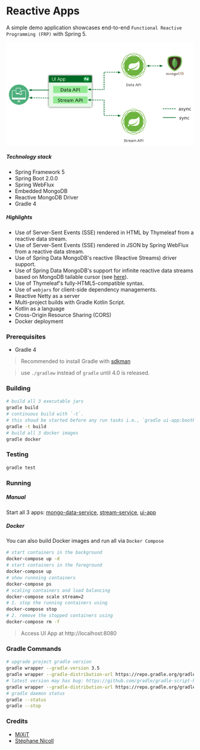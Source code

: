 Reactive Apps
=============
A simple demo application showcases end-to-end `Functional Reactive Programming (FRP)` with Spring 5.

![Reactive](./reactive-apps.png "Reactive App")

##### Technology stack
* Spring Framework 5
* Spring Boot 2.0.0
* Spring WebFlux
* Embedded MongoDB
* Reactive MongoDB Driver
* Gradle 4

##### Highlights
* Use of Server-Sent Events (SSE) rendered in HTML by Thymeleaf from a reactive data stream.
* Use of Server-Sent Events (SSE) rendered in JSON by Spring WebFlux from a reactive data stream. 
* Use of Spring Data MongoDB's reactive (Reactive Streams) driver support.
* Use of Spring Data MongoDB's support for infinite reactive data streams based on MongoDB tailable cursor (see [here](https://docs.mongodb.com/manual/core/tailable-cursors/)). 
* Use of Thymeleaf's fully-HTML5-compatible syntax.
* Use of `webjars` for client-side dependency managements.
* Reactive Netty as a server
* Multi-project builds with Gradle Kotlin Script. 
* Kotlin as a language
* Cross-Origin Resource Sharing (CORS)
* Docker deployment


### Prerequisites
* Gradle 4
> Recommended to install Gradle with [sdkman](http://sdkman.io)

> use `./gradlew` instead of `gradle` until 4.0 is released.

### Building
```bash
# build all 3 executable jars
gradle build
# continuous build with `-t`. 
# this shoud be started before any run tasks i.e., `gradle ui-app:bootRun`, for spring's devtools to work.
gradle -t build
# build all 3 docker images
gradle docker
```

### Testing
```bash
gradle test
```

### Running
##### Manual 
Start all 3 apps: [mongo-data-service](./mongo-data-service/README.md), [stream-service](./stream-service/README.md), [ui-app](./ui-app/README.md)
##### Docker
You can also build Docker images and run all via `Docker Compose`
```bash
# start containers in the background
docker-compose up -d
# start containers in the foreground
docker-compose up 
# show runnning containers 
docker-compose ps
# scaling containers and load balancing
docker-compose scale stream=2
# 1. stop the running containers using
docker-compose stop
# 2. remove the stopped containers using
docker-compose rm -f
```
>Access UI App at http://localhost:8080


### Gradle Commands
```bash
# upgrade project gradle version
gradle wrapper --gradle-version 3.5
gradle wrapper --gradle-distribution-url https://repo.gradle.org/gradle/dist-snapshots/gradle-script-kotlin-4.0-20170518042627+0000-all.zip
# latest version may has bug: https://github.com/gradle/gradle-script-kotlin/issues/376
gradle wrapper --gradle-distribution-url https://repo.gradle.org/gradle/dist-snapshots/gradle-script-kotlin-4.0-20170523130707+0000-all.zip
# gradle daemon status 
gradle --status
gradle --stop
```

### Credits
* [MiXiT](https://github.com/mixitconf/mixit)
* [Stéphane Nicoll](https://github.com/snicoll-demos/demo-webflux-streaming)

